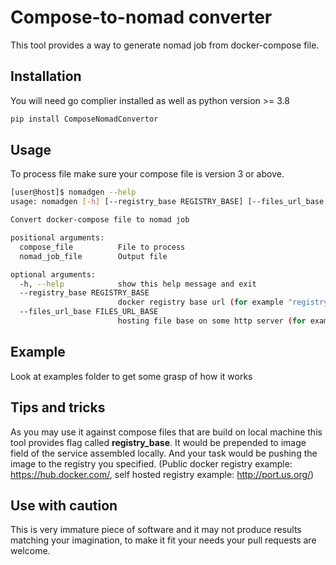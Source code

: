 # Compose-to-nomad converter

This tool provides a way to generate nomad job from docker-compose file.

## Installation

You will need go complier installed as well as python version >= 3.8
```sh
pip install ComposeNomadConvertor
``` 

## Usage

To process file make sure your compose file is version 3 or above.
```sh
[user@host]$ nomadgen --help
usage: nomadgen [-h] [--registry_base REGISTRY_BASE] [--files_url_base FILES_URL_BASE] compose_file nomad_job_file

Convert docker-compose file to nomad job

positional arguments:
  compose_file          File to process
  nomad_job_file        Output file

optional arguments:
  -h, --help            show this help message and exit
  --registry_base REGISTRY_BASE
                        docker registry base url (for example "registry.access.redhat.com/ubi8/" )
  --files_url_base FILES_URL_BASE
                        hosting file base on some http server (for example "http://example.com/some-path/")
```

## Example
Look at examples folder to get some grasp of how it works

## Tips and tricks
As you may use it against compose files that are build on local machine this tool provides flag called **registry_base**. It would be prepended to image field of the service assembled locally. And your task would be pushing the image to the registry you specified.
(Public docker registry example: https://hub.docker.com/, self hosted registry example: http://port.us.org/)

## Use with caution
This is very immature piece of software and it may not produce results matching your imagination, to make it fit your needs your pull requests are welcome.